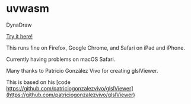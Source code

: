 # uvwasm

DynaDraw

[Try it here!](https://paulhaeberli.github.io/uvwasm/index.html)

This runs fine on Firefox, Google Chrome, and Safari on iPad and iPhone.

Currently having problems on macOS Safari.

Many thanks to Patricio González Vivo for creating glslViewer.

This is based on his [code https://github.com/patriciogonzalezvivo/glslViewer](https://github.com/patriciogonzalezvivo/glslViewer)

